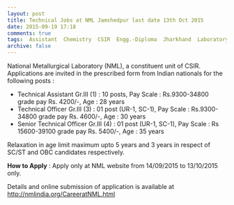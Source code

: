 ```yaml
---
layout: post
title: Technical Jobs at NML Jamshedpur last date 13th Oct 2015   
date: 2015-09-19 17:18
comments: true
tags:  Assistant  Chemistry  CSIR  Engg.-Diploma  Jharkhand  Laboratory  MBA  MCA  Officer  Online  Technical 
archive: false
---
```

National Metallurgical Laboratory (NML), a constituent unit of CSIR. Applications are invited in the prescribed form from Indian nationals for the following posts :

- Technical Assistant Gr.III (1) : 10 posts, Pay Scale : Rs.9300-34800 grade pay Rs. 4200/-, Age : 28 years
- Technical Officer Gr.III (3) : 01 post (UR-1, SC-1), Pay Scale : Rs.9300-34800 grade pay Rs. 4600/-, Age : 30 years
- Senior Technical Officer Gr.III (4) : 01 post (UR-1, SC-1), Pay Scale : Rs 15600-39100 grade pay Rs. 5400/-, Age : 35 years 

Relaxation in age limit maximum upto 5 years and 3 years in respect of SC/ST and OBC candidates respectively.


**How to Apply** : Apply only at NML website from 14/09/2015 to 13/10/2015 only.

Details and online submission of application is available at <http://nmlindia.org/CareeratNML.html>

